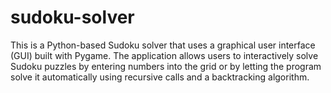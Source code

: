 # sudoku-solver
This is a Python-based Sudoku solver that uses a graphical user interface (GUI) built with Pygame. The application allows users to interactively solve Sudoku puzzles by entering numbers into the grid or by letting the program solve it automatically using recursive calls and a backtracking algorithm.
